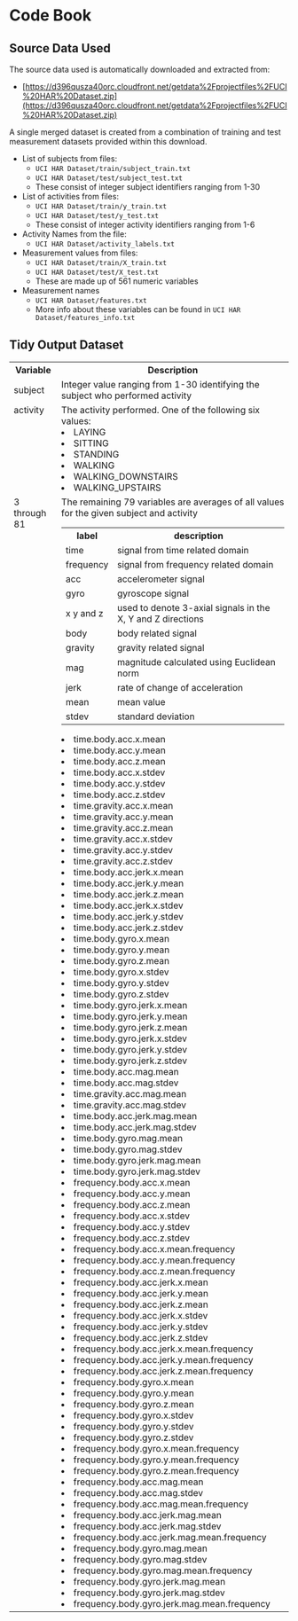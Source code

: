 # Code Book

## Source Data Used

The source data used is automatically downloaded and extracted from:
- [https://d396qusza40orc.cloudfront.net/getdata%2Fprojectfiles%2FUCI%20HAR%20Dataset.zip](https://d396qusza40orc.cloudfront.net/getdata%2Fprojectfiles%2FUCI%20HAR%20Dataset.zip)

A single merged dataset is created from a combination of training and test measurement datasets provided within this
download.

- List of subjects from files:
    - `UCI HAR Dataset/train/subject_train.txt`
    - `UCI HAR Dataset/test/subject_test.txt`
    - These consist of integer subject identifiers ranging from 1-30
- List of activities from files:
    - `UCI HAR Dataset/train/y_train.txt`
    - `UCI HAR Dataset/test/y_test.txt`
    - These consist of integer activity identifiers ranging from 1-6
- Activity Names from the file:
    - `UCI HAR Dataset/activity_labels.txt`
- Measurement values from files:
    - `UCI HAR Dataset/train/X_train.txt`
    - `UCI HAR Dataset/test/X_test.txt`
    - These are made up of 561 numeric variables
- Measurement names
    - `UCI HAR Dataset/features.txt`
    - More info about these variables can be found in `UCI HAR Dataset/features_info.txt`

## Tidy Output Dataset

<table>
<tr><th>Variable</th><th>Description</th></tr>
<tr>
    <td>
        subject
    </td>
    <td>
        Integer value ranging from 1-30 identifying the subject who performed activity        
    </td>
</tr>
<tr>
    <td valign="top">
        activity
    </td>
    <td>
        The activity performed.  One of the following six values:         
        <li>LAYING                                                                                 
        <li>SITTING                                                                                 
        <li>STANDING                                                                                 
        <li>WALKING                                                                                 
        <li>WALKING_DOWNSTAIRS                                                                                 
        <li>WALKING_UPSTAIRS                                                                                 
    </td>
</tr>
<tr>
    <td valign="top">
        3 through 81
    </td>
    <td>
        The remaining 79 variables are averages of all values for the given subject and activity
        <table>
            <tr><th>label</th><th>description</th></tr>
            <tr><td>time</td><td>signal from time related domain</td></tr>
            <tr><td>frequency</td><td>signal from frequency related domain</td></tr>
            <tr><td>acc</td><td>accelerometer signal</td></tr>
            <tr><td>gyro</td><td>gyroscope signal  </td></tr>
            <tr><td>x y and z</td><td>used to denote 3-axial signals in the X, Y and Z directions </td></tr>
            <tr><td>body</td><td>body related signal</td></tr>
            <tr><td>gravity</td><td>gravity related signal</td></tr>
            <tr><td>mag</td><td>magnitude calculated using Euclidean norm</td></tr>
            <tr><td>jerk</td><td>rate of change of acceleration</td></tr>
            <tr><td>mean</td><td>mean value</td></tr>
            <tr><td>stdev</td><td>standard deviation</td></tr>
        </table>
        <li> time.body.acc.x.mean
        <li> time.body.acc.y.mean
        <li> time.body.acc.z.mean
        <li> time.body.acc.x.stdev
        <li> time.body.acc.y.stdev
        <li> time.body.acc.z.stdev
        <li> time.gravity.acc.x.mean
        <li> time.gravity.acc.y.mean
        <li> time.gravity.acc.z.mean
        <li> time.gravity.acc.x.stdev
        <li> time.gravity.acc.y.stdev
        <li> time.gravity.acc.z.stdev
        <li> time.body.acc.jerk.x.mean
        <li> time.body.acc.jerk.y.mean
        <li> time.body.acc.jerk.z.mean
        <li> time.body.acc.jerk.x.stdev
        <li> time.body.acc.jerk.y.stdev
        <li> time.body.acc.jerk.z.stdev
        <li> time.body.gyro.x.mean
        <li> time.body.gyro.y.mean
        <li> time.body.gyro.z.mean
        <li> time.body.gyro.x.stdev
        <li> time.body.gyro.y.stdev
        <li> time.body.gyro.z.stdev
        <li> time.body.gyro.jerk.x.mean
        <li> time.body.gyro.jerk.y.mean
        <li> time.body.gyro.jerk.z.mean
        <li> time.body.gyro.jerk.x.stdev
        <li> time.body.gyro.jerk.y.stdev
        <li> time.body.gyro.jerk.z.stdev
        <li> time.body.acc.mag.mean
        <li> time.body.acc.mag.stdev
        <li> time.gravity.acc.mag.mean
        <li> time.gravity.acc.mag.stdev
        <li> time.body.acc.jerk.mag.mean
        <li> time.body.acc.jerk.mag.stdev
        <li> time.body.gyro.mag.mean
        <li> time.body.gyro.mag.stdev
        <li> time.body.gyro.jerk.mag.mean
        <li> time.body.gyro.jerk.mag.stdev
        <li> frequency.body.acc.x.mean
        <li> frequency.body.acc.y.mean
        <li> frequency.body.acc.z.mean
        <li> frequency.body.acc.x.stdev
        <li> frequency.body.acc.y.stdev
        <li> frequency.body.acc.z.stdev
        <li> frequency.body.acc.x.mean.frequency
        <li> frequency.body.acc.y.mean.frequency
        <li> frequency.body.acc.z.mean.frequency
        <li> frequency.body.acc.jerk.x.mean
        <li> frequency.body.acc.jerk.y.mean
        <li> frequency.body.acc.jerk.z.mean
        <li> frequency.body.acc.jerk.x.stdev
        <li> frequency.body.acc.jerk.y.stdev
        <li> frequency.body.acc.jerk.z.stdev
        <li> frequency.body.acc.jerk.x.mean.frequency
        <li> frequency.body.acc.jerk.y.mean.frequency
        <li> frequency.body.acc.jerk.z.mean.frequency
        <li> frequency.body.gyro.x.mean
        <li> frequency.body.gyro.y.mean
        <li> frequency.body.gyro.z.mean
        <li> frequency.body.gyro.x.stdev
        <li> frequency.body.gyro.y.stdev
        <li> frequency.body.gyro.z.stdev
        <li> frequency.body.gyro.x.mean.frequency
        <li> frequency.body.gyro.y.mean.frequency
        <li> frequency.body.gyro.z.mean.frequency
        <li> frequency.body.acc.mag.mean
        <li> frequency.body.acc.mag.stdev
        <li> frequency.body.acc.mag.mean.frequency
        <li> frequency.body.acc.jerk.mag.mean
        <li> frequency.body.acc.jerk.mag.stdev
        <li> frequency.body.acc.jerk.mag.mean.frequency
        <li> frequency.body.gyro.mag.mean
        <li> frequency.body.gyro.mag.stdev
        <li> frequency.body.gyro.mag.mean.frequency
        <li> frequency.body.gyro.jerk.mag.mean
        <li> frequency.body.gyro.jerk.mag.stdev
        <li> frequency.body.gyro.jerk.mag.mean.frequency        
    </td>
</tr>
</table>
